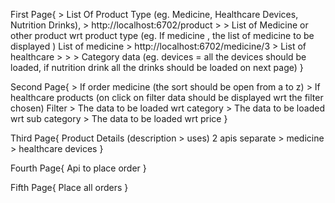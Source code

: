 First Page{
    > List Of Product Type (eg. Medicine, Healthcare Devices, Nutrition Drinks),
        > http://localhost:6702/product
        > 
    > List of Medicine or other product wrt product type (eg. If medicine , the list of medicine to be displayed )
        List of medicine 
            > http://localhost:6702/medicine/3
            > 
        List of healthcare 
            > 
            > 
    > Category data (eg. devices = all the devices should be loaded, if nutrition drink all the drinks should be loaded  on next page)
}

Second Page{
    > If order medicine (the sort should be open from a to z)
    > If healthcare products (on click on filter data should be displayed wrt the filter chosen)
        Filter
            > The data to be loaded wrt category
            > The data to be loaded wrt sub category
            > The data to be loaded wrt price 
}

Third Page{
    Product Details (description > uses) 2 apis separate 
            > medicine 
            > healthcare devices
}

Fourth Page{
    Api to place order
}

Fifth Page{
    Place all orders
}